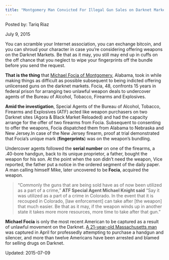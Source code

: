 ```yaml
---
title: "Montgomery Man Convicted For Illegal Gun Sales on Darknet Markets"
---
```


Posted by: Tariq Riaz 

<span>July 9, 2015</span>

<p>You can scramble your Internet association, you can exchange bitcoin, and you can shroud your character in case you&#8217;re considering offering weapons on the Darknet Markets. Be that as it may, you still may end up in cuffs on the off chance that you neglect to wipe your fingerprints off the bundle before you send the request.</p>
<p><strong>That is the thing</strong> that <a href="http://www.justice.gov/usao-mdal/pr/montgomery-man-convicted-illegal-gun-sales-darknet-sites">Michael Focia of Montgomery</a>, Alabama, took in while making things as difficult as possible subsequent to being indicted offering unlicensed guns on the darknet markets. Focia, 48, confronts 15 years in federal prison for arranging two unlawful weapon deals to undercover agents of the Bureau of Alcohol, Tobacco, Firearms and Explosives.</p>
<p><strong>Amid the investigation</strong>, Special Agents of the Bureau of Alcohol, Tobacco, Firearms and Explosives (ATF) acted like weapon purchasers on two Darknet sites (Agora &amp; Black Market Reloaded) and had the capacity arrange for the offer of two firearms from Focia. Subsequent to consenting to offer the weapons, Focia dispatched them from Alabama to Nebraska and New Jersey.In case of the New Jersey firearm, proof at trial demonstrated that Focia&#8217;s unique mark (<strong>fingerprints</strong>) was on the weapon&#8217;s bundling.</p>
<p>Undercover agents followed the <strong>serial number</strong> on one of the firearms, a .40-bore handgun, back to its unique proprietor, a father, bought the weapon for his son. At the point when the son didn&#8217;t need the weapon, Vice reported, the father put a notice in the ordered segment of the daily paper. A man calling himself Mike, later uncovered to be<strong> Focia</strong>, acquired the weapon.</p>
<blockquote><p>&#8220;Commonly the guns that are being sold have as of now been utilized as a part of a crime,&#8221; <strong>ATF Special Agent Michael Knight said</strong> &#8220;Say it was utilized as a part of a crime in Colorado. In the event that it is recouped in Colorado, [law enforcement] can take after [the weapon] that much easier. Be that as it may, if the weapon winds up in another state it takes more more resources, more time to take after that gun.&#8221;</p></blockquote>
<p><strong>Michael Focia</strong> is only the most recent American to be captured as a result of unlawful movement on the Darknet. <a href="/2015/04/03/man-charged-with-btc-purchase-of-firearm-and-silencer-on-darknet/">A 21-year-old Massachusetts man</a> was captured in April for professedly attempting to purchase a handgun and silencer, and more than twelve Americans have been arrested and blamed for selling drugs on Darknet.</p>

Updated: 2015-07-09

